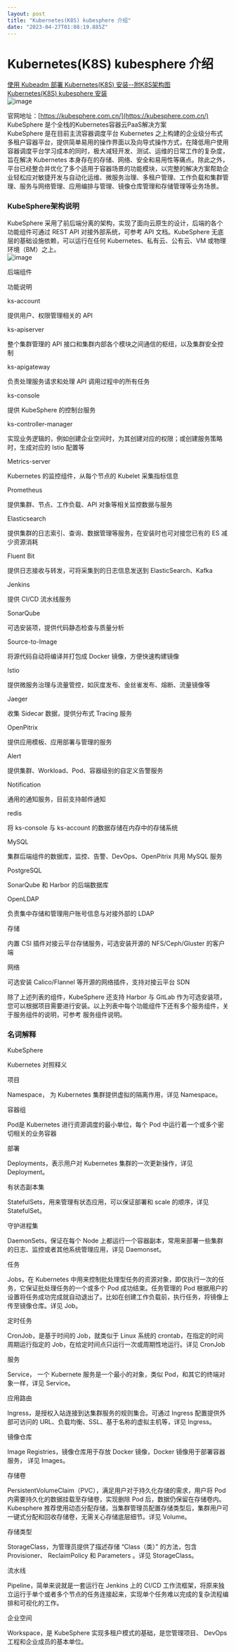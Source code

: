 ```yaml
---
layout: post
title: "Kubernetes(K8S) kubesphere 介绍"
date: "2023-04-27T01:08:19.885Z"
---
```

Kubernetes(K8S) kubesphere 介绍
=============================

[使用 Kubeadm 部署 Kubernetes(K8S) 安装--附K8S架构图](https://www.cnblogs.com/vipsoft/p/16787676.html)  
[Kubernetes(K8S) kubesphere 安装](https://www.cnblogs.com/vipsoft/p/17345593.html)  
![image](https://img2022.cnblogs.com/blog/80824/202211/80824-20221123164942708-1658545694.png)

官网地址：[https://kubesphere.com.cn/](https://kubesphere.com.cn/)  
KubeSphere 是个全栈的Kubernetes容器云PaaS解决方案  
KubeSphere 是在目前主流容器调度平台 Kubernetes 之上构建的企业级分布式多租户容器平台，提供简单易用的操作界面以及向导式操作方式，在降低用户使用容器调度平台学习成本的同时，极大减轻开发、测试、运维的日常工作的复杂度，旨在解决 Kubernetes 本身存在的存储、网络、安全和易用性等痛点。除此之外，平台已经整合并优化了多个适用于容器场景的功能模块，以完整的解决方案帮助企业轻松应对敏捷开发与自动化运维、微服务治理、多租户管理、工作负载和集群管理、服务与网络管理、应用编排与管理、镜像仓库管理和存储管理等业务场景。

### KubeSphere架构说明

KubeSphere 采用了前后端分离的架构，实现了面向云原生的设计，后端的各个功能组件可通过 REST API 对接外部系统，可参考 API 文档。KubeSphere 无底层的基础设施依赖，可以运行在任何 Kubernetes、私有云、公有云、VM 或物理环境（BM）之上。  
![image](https://img2023.cnblogs.com/blog/80824/202304/80824-20230423091132108-1033292695.png)

后端组件

功能说明

ks-account

提供用户、权限管理相关的 API

ks-apiserver

整个集群管理的 API 接口和集群内部各个模块之间通信的枢纽，以及集群安全控制

ks-apigateway

负责处理服务请求和处理 API 调用过程中的所有任务

ks-console

提供 KubeSphere 的控制台服务

ks-controller-manager

实现业务逻辑的，例如创建企业空间时，为其创建对应的权限；或创建服务策略时，生成对应的 Istio 配置等

Metrics-server

Kubernetes 的监控组件，从每个节点的 Kubelet 采集指标信息

Prometheus

提供集群、节点、工作负载、API 对象等相关监控数据与服务

Elasticsearch

提供集群的日志索引、查询、数据管理等服务，在安装时也可对接您已有的 ES 减少资源消耗

Fluent Bit

提供日志接收与转发，可将采集到的⽇志信息发送到 ElasticSearch、Kafka

Jenkins

提供 CI/CD 流水线服务

SonarQube

可选安装项，提供代码静态检查与质量分析

Source-to-Image

将源代码自动将编译并打包成 Docker 镜像，方便快速构建镜像

Istio

提供微服务治理与流量管控，如灰度发布、金丝雀发布、熔断、流量镜像等

Jaeger

收集 Sidecar 数据，提供分布式 Tracing 服务

OpenPitrix

提供应用模板、应用部署与管理的服务

Alert

提供集群、Workload、Pod、容器级别的自定义告警服务

Notification

通用的通知服务，目前支持邮件通知

redis

将 ks-console 与 ks-account 的数据存储在内存中的存储系统

MySQL

集群后端组件的数据库，监控、告警、DevOps、OpenPitrix 共用 MySQL 服务

PostgreSQL

SonarQube 和 Harbor 的后端数据库

OpenLDAP

负责集中存储和管理用户账号信息与对接外部的 LDAP

存储

内置 CSI 插件对接云平台存储服务，可选安装开源的 NFS/Ceph/Gluster 的客户端

网络

可选安装 Calico/Flannel 等开源的网络插件，支持对接云平台 SDN

除了上述列表的组件，KubeSphere 还支持 Harbor 与 GitLab 作为可选安装项，您可以根据项目需要进行安装。以上列表中每个功能组件下还有多个服务组件，关于服务组件的说明，可参考 服务组件说明。

### 名词解释

KubeSphere

Kubernetes 对照释义

项目

Namespace， 为 Kubernetes 集群提供虚拟的隔离作用，详见 Namespace。

容器组

Pod是 Kubernetes 进行资源调度的最小单位，每个 Pod 中运行着一个或多个密切相关的业务容器

部署

Deployments，表示用户对 Kubernetes 集群的一次更新操作，详见 Deployment。

有状态副本集

StatefulSets，用来管理有状态应用，可以保证部署和 scale 的顺序，详见 StatefulSet。

守护进程集

DaemonSets，保证在每个 Node 上都运行一个容器副本，常用来部署一些集群的日志、监控或者其他系统管理应用，详见 Daemonset。

任务

Jobs，在 Kubernetes 中用来控制批处理型任务的资源对象，即仅执行一次的任务，它保证批处理任务的一个或多个 Pod 成功结束。任务管理的 Pod 根据用户的设置将任务成功完成就自动退出了。比如在创建工作负载前，执行任务，将镜像上传至镜像仓库。详见 Job。

定时任务

CronJob，是基于时间的 Job，就类似于 Linux 系统的 crontab，在指定的时间周期运行指定的 Job，在给定时间点只运行一次或周期性地运行。详见 CronJob

服务

Service， 一个 Kubernete 服务是一个最小的对象，类似 Pod，和其它的终端对象一样，详见 Service。

应用路由

Ingress，是授权入站连接到达集群服务的规则集合。可通过 Ingress 配置提供外部可访问的 URL、负载均衡、SSL、基于名称的虚拟主机等，详见 Ingress。

镜像仓库

Image Registries，镜像仓库用于存放 Docker 镜像，Docker 镜像用于部署容器服务， 详见 Images。

存储卷

PersistentVolumeClaim（PVC），满足用户对于持久化存储的需求，用户将 Pod 内需要持久化的数据挂载至存储卷，实现删除 Pod 后，数据仍保留在存储卷内。Kubesphere 推荐使用动态分配存储，当集群管理员配置存储类型后，集群用户可一键式分配和回收存储卷，无需关心存储底层细节。详见 Volume。

存储类型

StorageClass，为管理员提供了描述存储 “Class（类）” 的方法，包含 Provisioner、 ReclaimPolicy 和 Parameters 。详见 StorageClass。

流水线

Pipeline，简单来说就是一套运行在 Jenkins 上的 CI/CD 工作流框架，将原来独立运行于单个或者多个节点的任务连接起来，实现单个任务难以完成的复杂流程编排和可视化的工作。

企业空间

Workspace，是 KubeSphere 实现多租户模式的基础，是您管理项目、 DevOps 工程和企业成员的基本单位。